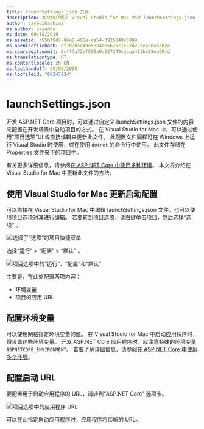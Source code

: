 ```yaml
---
title: launchSettings.json 支持
description: 本文档介绍了 Visual Studio for Mac 中对 launchSettings.json 的支持
author: sayedihashimi
ms.author: sayedha
ms.date: 09/18/2019
ms.assetid: a556f9d7-86a8-408e-aa54-392584845889
ms.openlocfilehash: df702b5d49e5204e65675c1c57d222e490a33824
ms.sourcegitcommit: 6cfffa72af599a9d667249caaaa411bb28ea69fd
ms.translationtype: HT
ms.contentlocale: zh-CN
ms.lasthandoff: 09/02/2020
ms.locfileid: "88247924"
---
```

# <a name="launchsettingsjson"></a>launchSettings.json

开发 ASP.NET Core 项目时，可以通过自定义 launchSettings.json 文件的内容来配置在开发场景中启动项目的方式。 在 Visual Studio for Mac 中，可以通过使用“项目选项”UI 或直接编辑来更新此文件。 此配置文件同样可在 Windows 上运行 Visual Studio 时使用，或在使用 `dotnet` 的命令行中使用。 此文件存储在 Properties 文件夹下的项目中。

有关更多详细信息，请参阅[在 ASP.NET Core 中使用多种环境](/aspnet/core/fundamentals/environments)。 本文将介绍在 Visual Studio for Mac 中更新此文件的方法。

## <a name="update-the-start-configuration-by-using-visual-studio-for-mac"></a>使用 Visual Studio for Mac 更新启动配置

可以直接在 Visual Studio for Mac 中编辑 launchSettings.json 文件，也可以使用项目选项对其进行编辑。 若要转到项目选项，请右键单击项目，然后选择“选项”  。

![选择了“选项”的项目快捷菜单](media/vsmac-ctx-proj-options.png)

选择“运行”   > “配置”   > “默认”  。

![项目选项中的“运行”、“配置”和“默认”](media/vsmac-run-config-default.png)

主要是，在此处配置两项内容：

- 环境变量
- 项目的应用 URL

## <a name="configure-environment-variables"></a>配置环境变量

可以使用网格指定环境变量的值。 在 Visual Studio for Mac 中启动应用程序时，将设置这些环境变量。 开发 ASP.NET Core 应用程序时，应注意特殊的环境变量 `ASPNETCORE_ENVIRONMENT`。 若要了解详细信息，请参阅[在 ASP.NET Core 中使用多个环境](/aspnet/core/fundamentals/environments)。


## <a name="configure-the-start-url"></a>配置启动 URL

要配置用于启动应用程序的 URL，请转到“ASP.NET Core”  选项卡。

![项目选项中的应用程序 URL](media/vsmac-run-config-default-aspnetcore.png)

可以在此指定启动应用程序时，应用程序将侦听的 URL。
